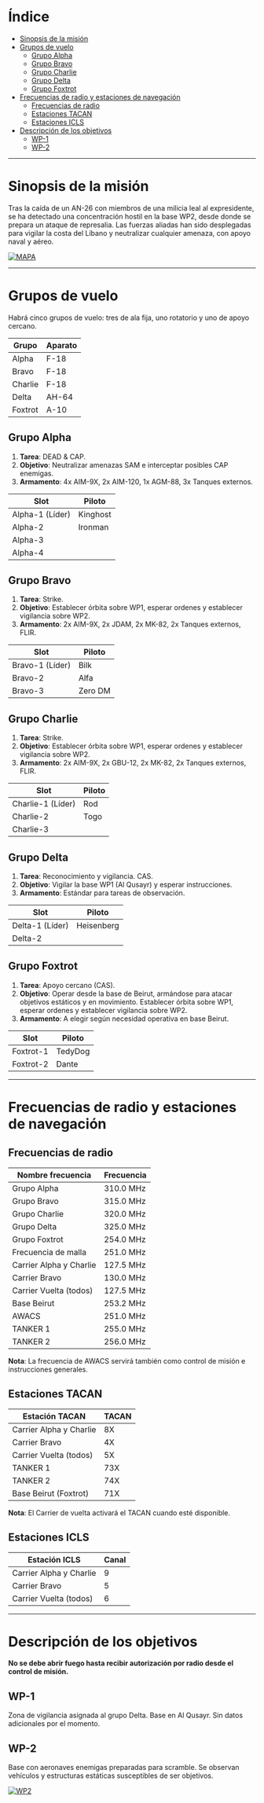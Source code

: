 # Índice

- [Sinopsis de la misión](#sinopsis-de-la-misión)
- [Grupos de vuelo](#grupos-de-vuelo)
  - [Grupo Alpha](#grupo-alpha)
  - [Grupo Bravo](#grupo-bravo)
  - [Grupo Charlie](#grupo-charlie)
  - [Grupo Delta](#grupo-delta)
  - [Grupo Foxtrot](#grupo-foxtrot)
- [Frecuencias de radio y estaciones de navegación](#frecuencias-de-radio-y-estaciones-de-navegación)
  - [Frecuencias de radio](#frecuencias-de-radio)
  - [Estaciones TACAN](#estaciones-tacan)
  - [Estaciones ICLS](#estaciones-icls)
- [Descripción de los objetivos](#descripción-de-los-objetivos)
  - [WP-1](#wp-1)
  - [WP-2](#wp-2)

---

# Sinopsis de la misión

Tras la caída de un AN-26 con miembros de una milicia leal al expresidente, se ha detectado una concentración hostil en la base WP2, desde donde se prepara un ataque de represalia. Las fuerzas aliadas han sido desplegadas para vigilar la costa del Líbano y neutralizar cualquier amenaza, con apoyo naval y aéreo.

[![MAPA](https://i.ibb.co/4LZc6q3/MAPA.webp)](https://ibb.co/BJVmXpF)

---

# Grupos de vuelo

Habrá cinco grupos de vuelo: tres de ala fija, uno rotatorio y uno de apoyo cercano.

| Grupo   | Aparato |
|---------|---------|
| Alpha   | F-18    |
| Bravo   | F-18    |
| Charlie | F-18    |
| Delta   | AH-64   |
| Foxtrot | A-10    |

## Grupo Alpha

1. **Tarea**: DEAD & CAP.  
2. **Objetivo**: Neutralizar amenazas SAM e interceptar posibles CAP enemigas.  
3. **Armamento**: 4x AIM-9X, 2x AIM-120, 1x AGM-88, 3x Tanques externos.

| Slot           | Piloto             |
|----------------|--------------------|
| Alpha-1 (Líder) |      Kinghost      |
| Alpha-2         |       Ironman         |
| Alpha-3         |    |
| Alpha-4         |                    |

## Grupo Bravo

1. **Tarea**: Strike.  
2. **Objetivo**: Establecer órbita sobre WP1, esperar ordenes y establecer vigilancia sobre WP2. 
3. **Armamento**: 2x AIM-9X, 2x JDAM, 2x MK-82, 2x Tanques externos, FLIR.

| Slot            | Piloto   |
|------------------|----------|
| Bravo-1 (Líder)   |    Bilk      |
| Bravo-2           |  Alfa |
| Bravo-3           |     Zero DM     |

## Grupo Charlie

1. **Tarea**: Strike.  
2. **Objetivo**: Establecer órbita sobre WP1, esperar ordenes y establecer vigilancia sobre WP2.  
3. **Armamento**: 2x AIM-9X, 2x GBU-12, 2x MK-82, 2x Tanques externos, FLIR.

| Slot             | Piloto      |
|------------------|-------------|
| Charlie-1 (Líder) |     Rod        |
| Charlie-2         |       Togo      |
| Charlie-3         |   |

## Grupo Delta

1. **Tarea**: Reconocimiento y vigilancia. CAS. 
2. **Objetivo**: Vigilar la base WP1 (Al Qusayr) y esperar instrucciones.  
3. **Armamento**: Estándar para tareas de observación.

| Slot            | Piloto       |
|------------------|--------------|
| Delta-1 (Líder)   |      Heisenberg        |
| Delta-2           |    |

## Grupo Foxtrot

1. **Tarea**: Apoyo cercano (CAS).  
2. **Objetivo**: Operar desde la base de Beirut, armándose para atacar objetivos estáticos y en movimiento. Establecer órbita sobre WP1, esperar ordenes y establecer vigilancia sobre WP2.  
3. **Armamento**: A elegir según necesidad operativa en base Beirut.

| Slot            | Piloto |
|------------------|--------|
| Foxtrot-1         |    TedyDog    |
| Foxtrot-2         |    Dante    |

---

# Frecuencias de radio y estaciones de navegación

## Frecuencias de radio

| Nombre frecuencia         | Frecuencia  |
|---------------------------|-------------|
| Grupo Alpha               | 310.0 MHz   |
| Grupo Bravo               | 315.0 MHz   |
| Grupo Charlie             | 320.0 MHz   |
| Grupo Delta               | 325.0 MHz   |
| Grupo Foxtrot             | 254.0 MHz   |
| Frecuencia de malla       | 251.0 MHz   |
| Carrier Alpha y Charlie   | 127.5 MHz   |
| Carrier Bravo             | 130.0 MHz   |
| Carrier Vuelta (todos)    | 127.5 MHz   |
| Base Beirut    | 253.2 MHz   |
| AWACS                     | 251.0 MHz   |
| TANKER   1                 | 255.0 MHz   |
| TANKER   2                 | 256.0 MHz   |

**Nota**: La frecuencia de AWACS servirá también como control de misión e instrucciones generales.

## Estaciones TACAN

| Estación TACAN             | TACAN |
|----------------------------|--------|
| Carrier Alpha y Charlie    | 8X     |
| Carrier Bravo              | 4X     |
| Carrier Vuelta (todos)     | 5X     |
| TANKER 1                     | 73X    |
| TANKER 2                     | 74X    |
| Base Beirut (Foxtrot)      | 71X    |

**Nota**: El Carrier de vuelta activará el TACAN cuando esté disponible.

## Estaciones ICLS

| Estación ICLS              | Canal |
|----------------------------|--------|
| Carrier Alpha y Charlie    | 9      |
| Carrier Bravo              | 5      |
| Carrier Vuelta (todos)     | 6      |

---

# Descripción de los objetivos

**No se debe abrir fuego hasta recibir autorización por radio desde el control de misión.**

## WP-1

Zona de vigilancia asignada al grupo Delta. Base en Al Qusayr. Sin datos adicionales por el momento.

## WP-2

Base con aeronaves enemigas preparadas para scramble. Se observan vehículos y estructuras estáticas susceptibles de ser objetivos.

[![WP2](https://i.ibb.co/cXXFJ09M/WP2.webp)](https://ibb.co/WppynZXq)

